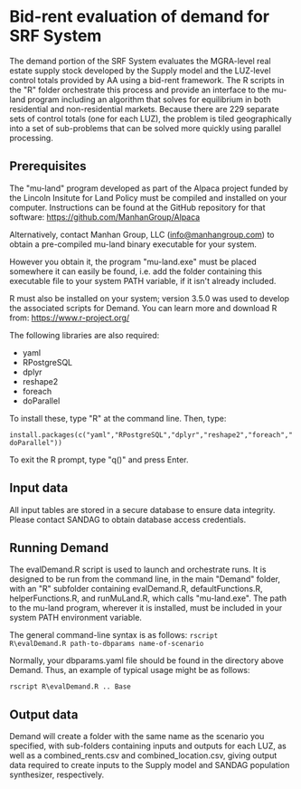 # Bid-rent evaluation of demand for SRF System

The demand portion of the SRF System evaluates the MGRA-level real estate supply stock developed by the Supply model and the LUZ-level control totals provided by AA using a bid-rent framework. The R scripts in the "R" folder orchestrate this process and provide an interface to the mu-land program including an algorithm that solves for equilibrium in both residential and non-residential markets. Because there are 229 separate sets of control totals (one for each LUZ), the problem is tiled geographically into a set of sub-problems that can be solved more quickly using parallel processing.

## Prerequisites

The "mu-land" program developed as part of the Alpaca project funded by the Lincoln Insitute for Land Policy must be compiled and installed on your computer. Instructions can be found at the GitHub repository for that software:
https://github.com/ManhanGroup/Alpaca

Alternatively, contact Manhan Group, LLC (info@manhangroup.com) to obtain a pre-compiled mu-land binary executable for your system.

However you obtain it, the program "mu-land.exe" must be placed somewhere it can easily be found, i.e. add the folder containing this executable file to your system PATH variable, if it isn't already included.

R must also be installed on your system; version 3.5.0 was used to develop the associated scripts for Demand. You can learn more and download R from:
   https://www.r-project.org/

The following libraries are also required:

- yaml
- RPostgreSQL
- dplyr
- reshape2
- foreach
- doParallel

To install these, type "R" at the command line. Then, type:

<code>install.packages(c("yaml","RPostgreSQL","dplyr","reshape2","foreach","doParallel"))</code>

To exit the R prompt, type "q()" and press Enter.

## Input data

All input tables are stored in a secure database to ensure data integrity. Please contact SANDAG to obtain database access credentials.

## Running Demand

The evalDemand.R script is used to launch and orchestrate runs. It is designed to be run from the command line, in the main "Demand" folder, with an "R" subfolder containing evalDemand.R, defaultFunctions.R, helperFunctions.R, and runMuLand.R, which calls "mu-land.exe". The path to the mu-land program, wherever it is installed, must be included in your system PATH environment variable.

The general command-line syntax is as follows:
<code>rscript R\evalDemand.R path-to-dbparams name-of-scenario</code>

Normally, your dbparams.yaml file should be found in the directory above Demand. Thus, an example of typical usage might be as follows:

<code>rscript R\evalDemand.R .. Base</code>

## Output data

Demand will create a folder with the same name as the scenario you specified, with sub-folders containing inputs and outputs for each LUZ, as well as a combined_rents.csv and combined_location.csv, giving output data required to create inputs to the Supply model and SANDAG population synthesizer, respectively.
